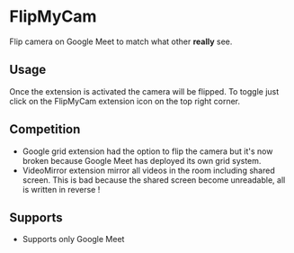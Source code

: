 # FlipMyCam

Flip camera on Google Meet to match what other **really** see.

## Usage
Once the extension is activated the camera will be flipped. To toggle just click on the FlipMyCam extension icon on the top right corner.

## Competition
- Google grid extension had the option to flip the camera but it's now broken because Google Meet has deployed its own grid system.
- VideoMirror extension mirror all videos in the room including shared screen. This is bad because the shared screen become unreadable, all is written in reverse !

## Supports

- Supports only Google Meet

